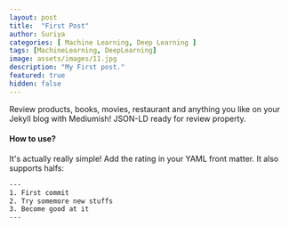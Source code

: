 ```yaml
---
layout: post
title:  "First Post"
author: Suriya
categories: [ Machine Learning, Deep Learning ]
tags: [MachineLearning, DeepLearning]
image: assets/images/11.jpg
description: "My First post."
featured: true
hidden: false
---
```


Review products, books, movies, restaurant and anything you like on your Jekyll blog with Mediumish! JSON-LD ready for review property.

#### How to use?

It's actually really simple! Add the rating in your YAML front matter. It also supports halfs:

```html
---
1. First commit
2. Try somemore new stuffs
3. Become good at it
---
```
